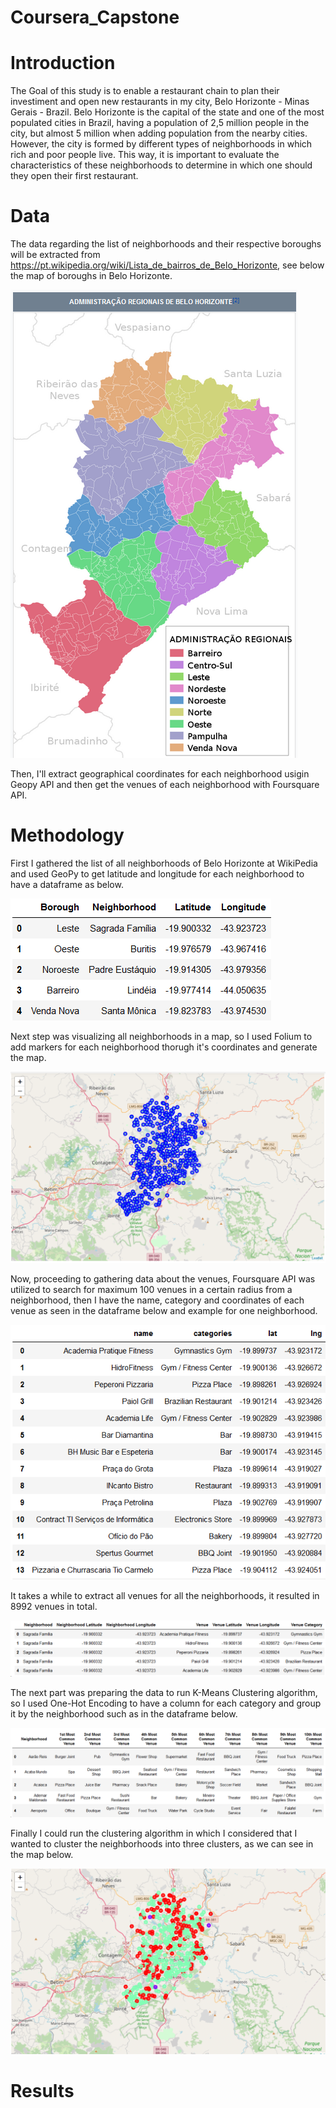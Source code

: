 # Coursera_Capstone

# Introduction
The Goal of this study is to enable a restaurant chain to plan their investiment and open new restaurants in my city, Belo Horizonte - Minas Gerais - Brazil. Belo Horizonte is the capital of the state and one of the most populated cities in Brazil, having a population of 2,5 million people in the city, but almost 5 million when adding population from the nearby cities. However, the city is formed by different types of neighborhoods in which rich and poor people live. This way, it is important to evaluate the characteristics of these neighborhoods to determine in which one should they open their first restaurant.

# Data
The data regarding the list of neighborhoods and their respective boroughs will be extracted from https://pt.wikipedia.org/wiki/Lista_de_bairros_de_Belo_Horizonte, see below the map of boroughs in Belo Horizonte.

![](images/BH.png)

Then, I'll extract geographical coordinates for each neighborhood usigin Geopy API and then get the venues of each neighborhood with Foursquare API.

# Methodology
First I gathered the list of all neighborhoods of Belo Horizonte at WikiPedia and used GeoPy to get latitude and longitude for each neighborhood to have a dataframe as below.

![](images/df1.png)

Next step was visualizing all neighborhoods in a map, so I used Folium to add markers for each neighborhood thorugh it's coordinates and generate the map.

![](images/map1.png)

Now, proceeding to gathering data about the venues, Foursquare API was utilized to search for maximum 100 venues in a certain radius from a neighborhood, then I have the name, category and coordinates of each venue as seen in the dataframe below and example for one neighborhood.

![](images/df2.png)

It takes a while to extract all venues for all the neighborhoods, it resulted in 8992 venues in total.

![](images/df3.png)

The next part was preparing the data to run K-Means Clustering algorithm, so I used One-Hot Encoding to have a column for each category and group it by the neighborhood such as in the dataframe below.

![](images/df4.png)

Finally I could run the clustering algorithm in which I considered that I wanted to cluster the neighborhoods into three clusters, as we can see in the map below.

![](images/map2.png)

# Results


